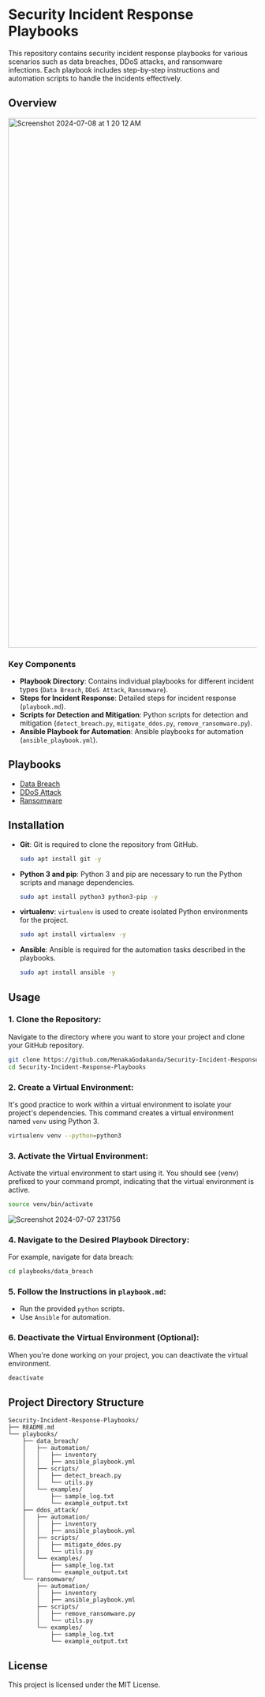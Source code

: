 # Security Incident Response Playbooks

This repository contains security incident response playbooks for various scenarios such as data breaches, DDoS attacks, and ransomware infections. Each playbook includes step-by-step instructions and automation scripts to handle the incidents effectively.

## Overview

<img width="1074" alt="Screenshot 2024-07-08 at 1 20 12 AM" src="https://github.com/MenakaGodakanda/Security-Incident-Response-Playbooks/assets/156875412/51749e87-5085-4155-b2ca-00922567faae">

### Key Components

- **Playbook Directory**: Contains individual playbooks for different incident types (`Data Breach`, `DDoS Attack`, `Ransomware`).
- **Steps for Incident Response**: Detailed steps for incident response (`playbook.md`).
- **Scripts for Detection and Mitigation**: Python scripts for detection and mitigation (`detect_breach.py`, `mitigate_ddos.py`, `remove_ransomware.py`).
- **Ansible Playbook for Automation**: Ansible playbooks for automation (`ansible_playbook.yml`).

## Playbooks

- [Data Breach](playbooks/data_breach)
- [DDoS Attack](playbooks/ddos_attack)
- [Ransomware](playbooks/ransomware)

## Installation

- **Git**: Git is required to clone the repository from GitHub.
   ```bash
   sudo apt install git -y
   ```

- **Python 3 and pip**: Python 3 and pip are necessary to run the Python scripts and manage dependencies.
   ```bash
   sudo apt install python3 python3-pip -y
   ```

- **virtualenv**: `virtualenv` is used to create isolated Python environments for the project.
   ```bash
   sudo apt install virtualenv -y
   ```

- **Ansible**: Ansible is required for the automation tasks described in the playbooks.
   ```bash
   sudo apt install ansible -y
   ```

## Usage

### 1. Clone the Repository:
   Navigate to the directory where you want to store your project and clone your GitHub repository.
   ```bash
   git clone https://github.com/MenakaGodakanda/Security-Incident-Response-Playbooks.git
   cd Security-Incident-Response-Playbooks
   ```

### 2. Create a Virtual Environment:
   It's good practice to work within a virtual environment to isolate your project's dependencies. This command creates a virtual environment named `venv` using Python 3.
   ```bash
   virtualenv venv --python=python3
   ```

### 3. Activate the Virtual Environment:
   Activate the virtual environment to start using it. You should see (venv) prefixed to your command prompt, indicating that the virtual environment is active.
   ```bash
   source venv/bin/activate
   ```
![Screenshot 2024-07-07 231756](https://github.com/MenakaGodakanda/Security-Incident-Response-Playbooks/assets/156875412/3f792b61-47bf-426f-a141-0513f27771c9)

### 4. Navigate to the Desired Playbook Directory:
   For example, navigate for data breach:
   ```bash
   cd playbooks/data_breach
   ```

### 5. Follow the Instructions in `playbook.md`:
   - Run the provided `python` scripts.
   - Use `Ansible` for automation.

### 6. Deactivate the Virtual Environment (Optional):
   When you're done working on your project, you can deactivate the virtual environment.
   ```bash
   deactivate
   ```

## Project Directory Structure
```
Security-Incident-Response-Playbooks/
├── README.md
└── playbooks/
    ├── data_breach/
    │   ├── automation/
    │   │   ├── inventory
    │   │   ├── ansible_playbook.yml
    │   ├── scripts/
    │   │   ├── detect_breach.py
    │   │   └── utils.py
    │   └── examples/
    │       ├── sample_log.txt
    │       └── example_output.txt
    ├── ddos_attack/
    │   ├── automation/
    │   │   ├── inventory
    │   │   ├── ansible_playbook.yml
    │   ├── scripts/
    │   │   ├── mitigate_ddos.py
    │   │   └── utils.py
    │   └── examples/
    │       ├── sample_log.txt
    │       └── example_output.txt
    └── ransomware/
        ├── automation/
        │   ├── inventory
        │   ├── ansible_playbook.yml
        ├── scripts/
        │   ├── remove_ransomware.py
        │   └── utils.py
        └── examples/
            ├── sample_log.txt
            └── example_output.txt
```

## License

This project is licensed under the MIT License.
